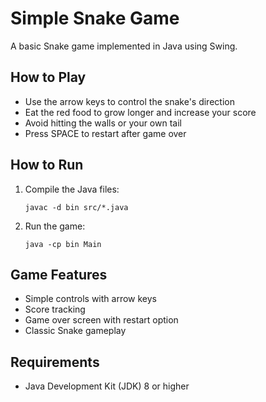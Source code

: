 # Simple Snake Game

A basic Snake game implemented in Java using Swing.

## How to Play

- Use the arrow keys to control the snake's direction
- Eat the red food to grow longer and increase your score
- Avoid hitting the walls or your own tail
- Press SPACE to restart after game over

## How to Run

1. Compile the Java files:
   ```
   javac -d bin src/*.java
   ```

2. Run the game:
   ```
   java -cp bin Main
   ```

## Game Features

- Simple controls with arrow keys
- Score tracking
- Game over screen with restart option
- Classic Snake gameplay

## Requirements

- Java Development Kit (JDK) 8 or higher
